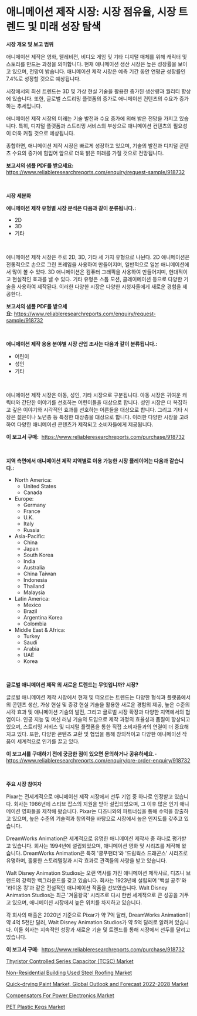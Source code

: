 <p><h1>애니메이션 제작 시장: 시장 점유율, 시장 트렌드 및 미래 성장 탐색</h1></p><p><strong>시장 개요 및 보고 범위</strong></p>
<p><p>애니메이션 제작은 영화, 텔레비전, 비디오 게임 및 기타 디지털 매체를 위해 캐릭터 및 스토리를 만드는 과정을 의미합니다. 현재 애니메이션 생산 시장은 높은 성장률을 보이고 있으며, 전망이 밝습니다. 애니메이션 제작 시장은 예측 기간 동안 연평균 성장률인 7.4%로 성장할 것으로 예상됩니다. </p><p>시장에서의 최신 트렌드는 3D 및 가상 현실 기술을 활용한 증가된 생산량과 퀄리티 향상에 있습니다. 또한, 글로벌 스트리밍 플랫폼의 증가로 애니메이션 컨텐츠의 수요가 증가하는 추세입니다.</p><p>애니메이션 제작 시장의 미래는 기술 발전과 수요 증가에 의해 밝은 전망을 가지고 있습니다. 특히, 디지털 플랫폼과 스트리밍 서비스의 부상으로 애니메이션 컨텐츠의 필요성이 더욱 커질 것으로 예상됩니다.</p><p>종합하면, 애니메이션 제작 시장은 빠르게 성장하고 있으며, 기술의 발전과 디지털 콘텐츠 수요의 증가에 힘입어 앞으로 더욱 밝은 미래를 가질 것으로 전망됩니다.</p></p>
<p><strong>보고서의 샘플 PDF를 받으세요:</strong> <a href="https://www.reliableresearchreports.com/enquiry/request-sample/918732">https://www.reliableresearchreports.com/enquiry/request-sample/918732</a></p>
<p>&nbsp;</p>
<p><strong>시장 세분화</strong></p>
<p><strong>애니메이션 제작 유형별 시장 분석은 다음과 같이 분류됩니다.:</strong></p>
<p><ul><li>2D</li><li>3D</li><li>기타</li></ul></p>
<p>&nbsp;</p>
<p><p>애니메이션 제작 시장은 주로 2D, 3D, 기타 세 가지 유형으로 나뉜다. 2D 애니메이션은 전통적으로 손으로 그린 프레임을 사용하여 만들어지며, 일반적으로 일본 애니메이션에서 많이 볼 수 있다. 3D 애니메이션은 컴퓨터 그래픽을 사용하여 만들어지며, 현대적이고 현실적인 효과를 낼 수 있다. 기타 유형은 스톱 모션, 클레이메이션 등으로 다양한 기술을 사용하여 제작된다. 이러한 다양한 시장은 다양한 시청자들에게 새로운 경험을 제공한다.</p></p>
<p><strong>보고서의 샘플 PDF를 받으세요:</strong>&nbsp;<a href="https://www.reliableresearchreports.com/enquiry/request-sample/918732">https://www.reliableresearchreports.com/enquiry/request-sample/918732</a></p>
<p>&nbsp;</p>
<p><strong> 애니메이션 제작 응용 분야별 시장 산업 조사는 다음과 같이 분류됩니다.:</strong></p>
<p><ul><li>어린이</li><li>성인</li><li>기타</li></ul></p>
<p>&nbsp;</p>
<p><p>애니메이션 제작 시장은 아동, 성인, 기타 시장으로 구분됩니다. 아동 시장은 귀여운 캐릭터와 간단한 이야기를 선호하는 어린이들을 대상으로 합니다. 성인 시장은 더 복잡하고 깊은 이야기와 시각적인 효과를 선호하는 어른들을 대상으로 합니다. 그리고 기타 시장은 젊은이나 노년층 등 특정한 대상층을 대상으로 합니다. 이러한 다양한 시장을 고려하여 다양한 애니메이션 콘텐츠가 제작되고 소비자들에게 제공됩니다.</p></p>
<p><strong>이 보고서 구매:</strong>&nbsp; <a href="https://www.reliableresearchreports.com/purchase/918732">https://www.reliableresearchreports.com/purchase/918732</a></p>
<p>&nbsp;</p>
<p><strong>지역 측면에서 애니메이션 제작 지역별로 이용 가능한 시장 플레이어는 다음과 같습니다.:</strong></p>
<p><ul>
    <li>
        North America:
        <ul>
            <li>United States</li>
            <li>Canada</li>
        </ul>
    </li>
    <li>
        Europe:
        <ul>
            <li>Germany</li>
            <li>France</li>
            <li>U.K.</li>
            <li>Italy</li>
            <li>Russia</li>
        </ul>
    </li>
    <li>
        Asia-Pacific:
        <ul>
            <li>China</li>
            <li>Japan</li>
            <li>South Korea</li>
            <li>India</li>
            <li>Australia</li>
            <li>China Taiwan</li>
            <li>Indonesia</li>
            <li>Thailand</li>
            <li>Malaysia</li>
        </ul>
    </li>
    <li>
        Latin America:
        <ul>
            <li>Mexico</li>
            <li>Brazil</li>
            <li>Argentina Korea</li>
            <li>Colombia</li>
        </ul>
    </li>
    <li>
        Middle East & Africa:
        <ul>
            <li>Turkey</li>
            <li>Saudi</li>
            <li>Arabia</li>
            <li>UAE</li>
            <li>Korea</li>
        </ul>
    </li>
    </ul></p>
<p>&nbsp;</p>
<p><strong>글로벌 애니메이션 제작 의 새로운 트렌드는 무엇입니까? 시장?</strong></p>
<p><p>글로벌 애니메이션 제작 시장에서 현재 및 떠오르는 트렌드는 다양한 형식과 플랫폼에서의 콘텐츠 생산, 가상 현실 및 증강 현실 기술을 활용한 새로운 경험의 제공, 높은 수준의 시각 효과 및 애니메이션 기술의 발전, 그리고 글로벌 시장 확장과 다양한 지역에서의 협업이다. 인공 지능 및 머신 러닝 기술의 도입으로 제작 과정의 효율성과 품질이 향상되고 있으며, 스트리밍 서비스 및 디지털 플랫폼을 통한 직접 소비자들과의 연결이 더 중요해지고 있다. 또한, 다양한 콘텐츠 교환 및 협업을 통해 창의적이고 다양한 애니메이션 작품이 세계적으로 인기를 끌고 있다.</p></p>
<p><strong>이 보고서를 구매하기 전에 궁금한 점이 있으면 문의하거나 공유하세요.</strong>- <a href="https://www.reliableresearchreports.com/enquiry/pre-order-enquiry/918732">https://www.reliableresearchreports.com/enquiry/pre-order-enquiry/918732</a></p>
<p>&nbsp;</p>
<p><strong>주요 시장 참여자</strong></p>
<p><p>Pixar는 전세계적으로 애니메이션 제작 시장에서 선두 기업 중 하나로 인정받고 있습니다. 회사는 1986년에 스티브 잡스의 지원을 받아 설립되었으며, 그 이후 많은 인기 애니메이션 영화들을 제작해 왔습니다. Pixar는 디즈니와의 파트너십을 통해 수익을 창출하고 있으며, 높은 수준의 기술력과 창의력을 바탕으로 시장에서 높은 인지도를 갖추고 있습니다.</p><p>DreamWorks Animation은 세계적으로 유명한 애니메이션 제작사 중 하나로 평가받고 있습니다. 회사는 1994년에 설립되었으며, 애니메이션 영화 및 시리즈를 제작해 왔습니다. DreamWorks Animation은 특히 '쿵푸팬더'와 '드림웍스 드래곤스' 시리즈로 유명하며, 훌륭한 스토리텔링과 시각 효과로 관객들의 사랑을 받고 있습니다.</p><p>Walt Disney Animation Studios는 오랜 역사를 가진 애니메이션 제작사로, 디즈니 브랜드의 강력한 백그라운드를 갖고 있습니다. 회사는 1923년에 설립되어 '백설 공주'와 '라이온 킹'과 같은 전설적인 애니메이션 작품을 선보였습니다. Walt Disney Animation Studios는 최근 '겨울왕국' 시리즈로 다시 한번 세계적으로 큰 성공을 거두고 있으며, 애니메이션 시장에서 높은 위치를 차지하고 있습니다.</p><p>각 회사의 매출은 2020년 기준으로 Pixar가 약 7억 달러, DreamWorks Animation이 약 4억 5천만 달러, Walt Disney Animation Studios가 약 5억 달러로 알려져 있습니다. 이들 회사는 지속적인 성장과 새로운 기술 및 트렌드를 통해 시장에서 선두를 달리고 있습니다.</p></p>
<p><strong>이 보고서 구매:</strong>&nbsp;&nbsp;<a href="https://www.reliableresearchreports.com/purchase/918732">https://www.reliableresearchreports.com/purchase/918732</a></p>
<p><p><a href="https://github.com/ashepherd82/Market-Research-Report-List-3/blob/main/thyristor-controlled-series-capacitor-tcsc-market.md">Thyristor Controlled Series Capacitor (TCSC) Market</a></p><p><a href="https://issuu.com/reportprime-2/docs/non-residential-building-used-steel-roofing-market">Non-Residential Building Used Steel Roofing Market</a></p><p><a href="https://silk-columnist-571.notion.site/Quick-drying-Paint-Market-Global-Outlook-and-Forecast-2022-2028-Market-Research-Report-Forecasted-f-8bc8275557a7486eb3e1199878ef6be4">Quick-drying Paint Market, Global Outlook and Forecast 2022-2028 Market</a></p><p><a href="https://github.com/irfadac/Market-Research-Report-List-2/blob/main/compensators-for-power-electronics-market.md">Compensators For Power Electronics Market</a></p><p><a href="https://issuu.com/reportprime-2/docs/pet-plastic-kegs-market-size-2030.pptx">PET Plastic Kegs Market</a></p></p>
